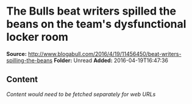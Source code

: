 # The Bulls beat writers spilled the beans on the team's dysfunctional locker room

**Source:** http://www.blogabull.com/2016/4/19/11456450/beat-writers-spilling-the-beans
**Folder:** Unread
**Added:** 2016-04-19T16:47:36




## Content
*Content would need to be fetched separately for web URLs*
